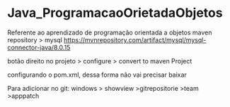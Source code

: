 # Java_ProgramacaoOrietadaObjetos
Referente ao aprendizado de programação orientada a objetos
maven repository > mysql
https://mvnrepository.com/artifact/mysql/mysql-connector-java/8.0.15

botão direito no projeto > configure > convert to maven Project

configurando o pom.xml, dessa forma não vai precisar baixar

Para adicionar no git:
windows > showview >gitrepositorie >team >apppatch
